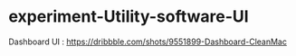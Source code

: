 # experiment-Utility-software-UI
Dashboard UI : https://dribbble.com/shots/9551899-Dashboard-CleanMac
